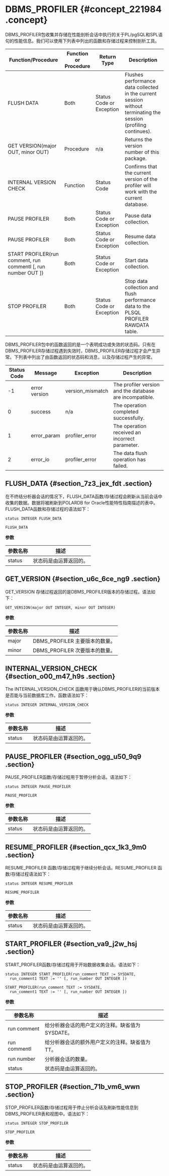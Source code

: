# DBMS\_PROFILER {#concept_221984 .concept}

DBMS\_PROFILER包收集并存储在性能剖析会话中执行的关于PL/pgSQL和SPL语句的性能信息。我们可以使用下列表中列出的函数和存储过程来控制剖析工具。

|Function/Procedure|Function or Procedure|Return Type|Description|
|------------------|---------------------|-----------|-----------|
|FLUSH DATA|Both|Status Code or Exception|Flushes performance data collected in the current session without terminating the session \(profiling continues\).|
|GET VERSION\(major OUT, minor OUT\)|Procedure|n/a|Returns the version number of this package.|
|INTERNAL VERSION CHECK|Function|Status Code|Confirms that the current version of the profiler will work with the current database.|
|PAUSE PROFILER|Both|Status Code or Exception|Pause data collection.|
|PAUSE PROFILER|Both|Status Code or Exception|Resume data collection.|
|START PROFILER\(run comment, run commentl \[, run number OUT \]\)|Both|Status Code or Exception|Start data collection.|
|STOP PROFILER|Both|Status Code or Exception|Stop data collection and flush performance data to the PLSQL PROFILER RAWDATA table.|

DBMS\_PROFILER包中的函数返回的是一个表明成功或失效的状态码。只有在DBMS\_PROFILER存储过程遇到失效时，DBMS\_PROFILER存储过程才会产生异常。下列表中列出了由函数返回的状态码和消息，以及存储过程产生的异常。

|Status Code|Message|Exception|Description|
|-----------|-------|---------|-----------|
|-1|error version|version\_mismatch|The profiler version and the database are incompatible.|
|0|success|n/a|The operation completed successfully.|
|1|error\_param|profiler\_error|The operation received an incorrect parameter.|
|2|error\_io|profiler\_error|The data flush operation has failed.|

## FLUSH\_DATA {#section_7z3_jex_fdt .section}

在不终结分析器会话的情况下，FLUSH\_DATA函数/存储过程会刷新从当前会话中收集的数据。数据将被刷新到POLARDB for Oracle性能特性指南描述的表中。FLUSH\_DATA函数和存储过程的语法如下：

``` {#codeblock_ly8_ss1_166}
status INTEGER FLUSH_DATA

FLUSH_DATA
```

**参数**

|参数名称|描述|
|----|--|
|status|状态码是由运算返回的。|

## GET\_VERSION {#section_u6c_6ce_ng9 .section}

GET\_VERSION 存储过程返回的是DBMS\_PROFILER版本的存储过程。语法如下：

``` {#codeblock_tvk_s9s_iac}
GET_VERSION(major OUT INTEGER, minor OUT INTEGER)
```

**参数**

|参数名称|描述|
|----|--|
|major|DBMS\_PROFILER 主要版本的数量。|
|minor|DBMS\_PROFILER 次要版本的数量。|

## INTERNAL\_VERSION\_CHECK {#section_o00_m47_h9s .section}

The INTERNAL\_VERSION\_CHECK 函数用于确认DBMS\_PROFILER的当前版本是否能与当前数据库工作。函数语法如下：

``` {#codeblock_hei_lzx_2pn}
status INTEGER INTERNAL_VERSION_CHECK
```

**参数**

|参数名称|描述|
|----|--|
|status|状态码是由运算返回的。|

## PAUSE\_PROFILER {#section_ogg_u50_9q9 .section}

PAUSE\_PROFILER函数/存储过程用于暂停分析会话。语法如下：

``` {#codeblock_6su_ary_987}
status INTEGER PAUSE_PROFILER

PAUSE_PROFILER
```

**参数**

|参数名称|描述|
|----|--|
|status|状态码是由运算返回的。|

## RESUME\_PROFILER {#section_qcx_1k3_9m0 .section}

RESUME\_PROFILER 函数/存储过程用于继续分析会话。RESUME\_PROFILER 函数/存储过程语法如下：

``` {#codeblock_smu_ry6_4k2}
status INTEGER RESUME_PROFILER

RESUME_PROFILER
```

**参数**

|参数名称|描述|
|----|--|
|status|状态码是由运算返回的。|

## START\_PROFILER {#section_va9_j2w_hsj .section}

START\_PROFILER函数/存储过程用于开始数据收集会话。语法如下：

``` {#codeblock_y4l_9c7_pgy}
status INTEGER START_PROFILER(run_comment TEXT := SYSDATE,
  run_comment1 TEXT := '' [, run_number OUT INTEGER ])

START_PROFILER(run_comment TEXT := SYSDATE,
  run_comment1 TEXT := '' [, run_number OUT INTEGER ])
```

**参数**

|参数名称|描述|
|----|--|
|run comment|给分析器会话的用户定义的注释。缺省值为SYSDATE。|
|run commentl|给分析器会话的额外用户定义的注释。缺省值为TT。|
|run number|分析器会话的数量。|
|status|状态码是由运算返回的。|

## STOP\_PROFILER {#section_71b_vm6_wwn .section}

STOP\_PROFILER函数/存储过程用于停止分析会话及刷新性能信息到DBMS\_PROFILER表和视图中。语法如下：

``` {#codeblock_bib_zy7_dth}
status INTEGER STOP_PROFILER

STOP_PROFILER
```

**参数**

|参数名称|描述|
|----|--|
|status|状态码是由运算返回的。|

